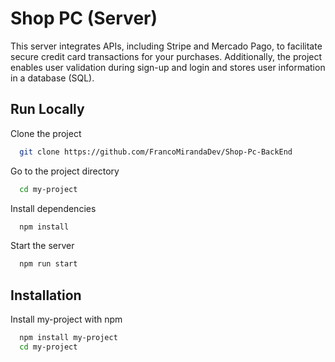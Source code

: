 # Shop PC (Server)

This server integrates APIs, including Stripe and Mercado Pago, to facilitate secure credit card transactions for your purchases. Additionally, the project enables user validation during sign-up and login and stores user information in a database (SQL).

## Run Locally

Clone the project

```bash
  git clone https://github.com/FrancoMirandaDev/Shop-Pc-BackEnd
```

Go to the project directory

```bash
  cd my-project
```

Install dependencies

```bash
  npm install
```

Start the server

```bash
  npm run start
```

## Installation

Install my-project with npm

```bash
  npm install my-project
  cd my-project
```

